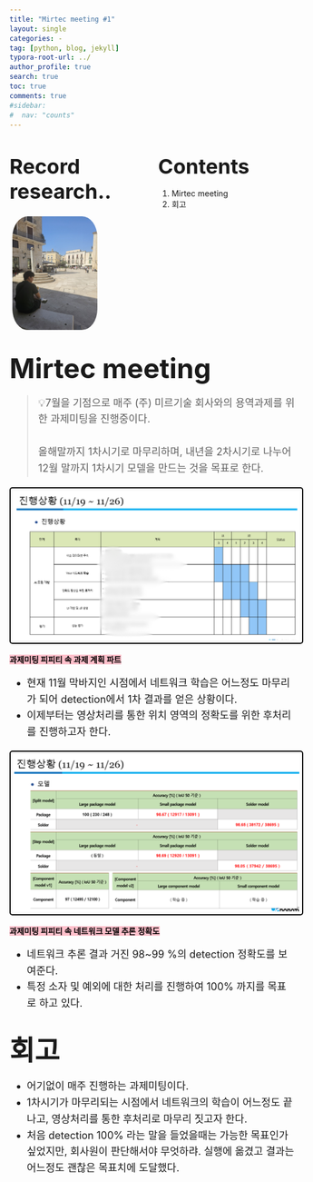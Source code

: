 ```yaml
---
title: "Mirtec meeting #1"
layout: single
categories: -
tag: [python, blog, jekyll]
typora-root-url: ../
author_profile: true
search: true
toc: true
comments: true
#sidebar:
#  nav: "counts"
---
```


<style>
@media (max-width: 768px) {
  /* Flex 컨테이너의 이미지가 부모 크기에 맞게 조정 */
  div[style*="display: flex;"] img {
    width: 100%;
    height: auto;
  }

  /* Flex 컨테이너의 영상이 부모 크기에 맞게 조정 */
  div[style*="display: flex;"] video {
    width: 100%;
    height: auto;
  }

  /* Grid 이미지는 이미 반응형으로 설정되어 있으므로 추가 수정 불필요 */
  img[style*="width: 415px;"] {
    width: 100%;
    height: auto;
  }

  /* 영상도 화면 크기에 맞게 조정 */
  video {
    max-width: 100%;
    height: auto;
    display: block; /* 중앙 정렬 문제 방지 */
  }
}
</style>

<div style="display: flex; justify-content: space-between; align-items: flex-start;">

  <div style="width: 48%;">
    <h2><span style="font-size: 36px; font-weight: bold;">Record research..</span></h2>
    <img src="/images/2023-09-26-first/연구일지1/고민중.jpg" alt="CANVAS" style="border-radius: 20%; width: 150px; padding: 5px;">
  </div>

  <div style="width: 48%;">
    <h2><span style="font-size: 36px; font-weight: bold;">Contents</span></h2>
    <ol>
      <li>Mirtec meeting</li>
      <li>회고</li>
    </ol>
  </div>

</div>

## <span style="font-size: 48px; font-weight: bold;">Mirtec meeting</span>

<div style="font-size: 18px; line-height: 1.6;">
  <blockquote>
    💡7월을 기점으로 매주 (주) 미르기술 회사와의 용역과제를 위한 과제미팅을 진행중이다.
    <br><br>
    올해말까지 1차시기로 마무리하며, 내년을 2차시기로 나누어 12월 말까지 1차시기 모델을 만드는 것을 목표로 한다.
  </blockquote>
</div>

<img src="/images/2023-09-26-first/연구일지1/과제계획.png" alt="CANVAS" style="border: 2px solid #000; border-radius: 5px; padding: 5px;">

<span style="background-color: pink; color: black; font-weight: bold;">과제미팅 피피티 속 과제 계획 파트</span>

<div style="font-size: 18px; line-height: 1.6;">

  <ul>
    <li>현재 11월 막바지인 시점에서 네트워크 학습은 어느정도 마무리가 되어 detection에서 1차 결과를 얻은 상황이다.</li>
    <li>이제부터는 영상처리를 통한 위치 영역의 정확도를 위한 후처리를 진행하고자 한다.</li>
  </ul>

</div>

<img src="/images/2023-09-26-first/연구일지1/모델추론결과.png" alt="CANVAS" style="border: 2px solid #000; border-radius: 5px; padding: 5px;">

<span style="background-color: pink; color: black; font-weight: bold;">과제미팅 피피티 속 네트워크 모델 추론 정확도</span>

<div style="font-size: 18px; line-height: 1.6;">

  <ul>
    <li>네트워크 추론 결과 거진 98~99 %의 detection 정확도를 보여준다.</li>
    <li>특정 소자 및 예외에 대한 처리를 진행하여 100% 까지를 목표로 하고 있다.</li>
  </ul>

</div>

## <span style="font-size: 48px; font-weight: bold;">회고</span>

<div style="font-size: 18px; line-height: 1.6;">

  <ul>
    <li>어기없이 매주 진행하는 과제미팅이다.</li>
    <li>1차시기가 마무리되는 시점에서 네트워크의 학습이 어느정도 끝나고, 영상처리를 통한 후처리로 마무리 짓고자 한다.</li>
    <li>처음 detection 100% 라는 말을 들었을때는 가능한 목표인가 싶었지만, 회사원이 판단해서야 무엇하랴. 실행에 옮겼고 결과는 어느정도 괜찮은 목표치에 도달했다.</li>
  </ul>

</div>
